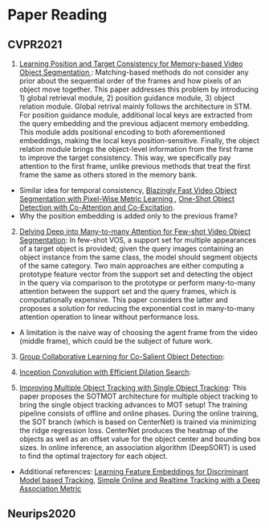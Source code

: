 # Paper Reading
## CVPR2021
1) [Learning Position and Target Consistency for Memory-based Video Object Segmentation
](https://arxiv.org/abs/2104.04329): Matching-based methods do not consider any prior about the sequential order of the frames and how pixels of an object move together.
This paper addresses this problem by introducing 1) global retrieval module, 2) position guidance module, 3) object relation module. Global retrival mainly follows the architecture in STM. For position guidance module, additional local keys are extracted from the query embedding and the previous adjacent memory embedding.
This module adds positional encoding to both aforementioned embeddings, making the local keys position-sensitive. 
Finally, the object relation module brings the object-level information from the first frame to improve the target consistency.
This way, we specifically pay attention to the first frame, unlike previous methods that treat the first frame the same as others stored in the memory bank. <br/>
* Similar idea for temporal consistency, [Blazingly Fast Video Object Segmentation with Pixel-Wise Metric Learning
](https://arxiv.org/abs/1804.03131), [One-Shot Object Detection with Co-Attention and Co-Excitation](https://github.com/timy90022/One-Shot-Object-Detection). <br/>
* Why the position embedding is added only to the previous frame?
2) [Delving Deep into Many-to-many Attention for Few-shot Video Object Segmentation](https://openaccess.thecvf.com/content/CVPR2021/papers/Chen_Delving_Deep_Into_Many-to-Many_Attention_for_Few-Shot_Video_Object_Segmentation_CVPR_2021_paper.pdf): In few-shot VOS, a support set for multiple appearances of a target object is provided; given the query images containing an object instance from the same class, the model should segment objects of the same category.
Two main approaches are either computing a prototype feature vector from the support set and detecting the object in the query via comparison to the prototype or perform many-to-many attention between the support set and the query frames, which is computationally expensive.
This paper considers the latter and proposes a solution for reducing the exponential cost in many-to-many attention operation to linear without performance loss. 
* A limitation is the naive way of choosing the agent frame from the video (middle frame), which could be the subject of future work. <br/>

3) [Group Collaborative Learning for Co-Salient Object Detection](https://arxiv.org/abs/2104.01108): <br/>

4) [Inception Convolution with Efficient Dilation Search](https://arxiv.org/abs/2012.13587):
5) [Improving Multiple Object Tracking with Single Object Tracking](https://openaccess.thecvf.com/content/CVPR2021/papers/Zheng_Improving_Multiple_Object_Tracking_With_Single_Object_Tracking_CVPR_2021_paper.pdf): This paper proposes the SOTMOT architecture for multiple object tracking to bring the single object tracking advances to MOT setup!
The training pipeline consists of offline and online phases. 
During the online training, the SOT branch (which is based on CenterNet) is trained via minimizing the ridge regression loss.
CenterNet produces the heatmap of the objects as well as an offset value for the object center and bounding box sizes.
In online inference, an association algorithm (DeepSORT) is used to find the optimal trajectory for each object. <br/>
* Additional references: [Learning Feature Embeddings for Discriminant Model based Tracking](https://arxiv.org/pdf/1906.10414.pdf), [Simple Online and Realtime Tracking with a Deep Association Metric](https://arxiv.org/abs/1703.07402)


## Neurips2020
